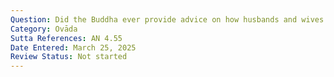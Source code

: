 ```yaml
---
Question: Did the Buddha ever provide advice on how husbands and wives could be reunited after death?
Category: Ovāda
Sutta References: AN 4.55
Date Entered: March 25, 2025
Review Status: Not started
---
```

